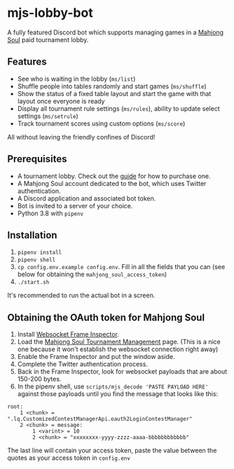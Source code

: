 # mjs-lobby-bot

A fully featured Discord bot which supports managing games in a [Mahjong Soul] paid tournament lobby.

[Mahjong Soul]: https://mahjongsoul.yo-star.com

## Features

* See who is waiting in the lobby (`ms/list`)
* Shuffle people into tables randomly and start games (`ms/shuffle`)
* Show the status of a fixed table layout and start the game with that layout once everyone is ready
* Display all tournament rule settings (`ms/rules`), ability to update select settings (`ms/setrule`)
* Track tournament scores using custom options (`ms/score`)

All without leaving the friendly confines of Discord!

## Prerequisites

* A tournament lobby. Check out the [guide] for how to purchase one.
* A Mahjong Soul account dedicated to the bot, which uses Twitter authentication.
* A Discord application and associated bot token.
* Bot is invited to a server of your choice.
* Python 3.8 with `pipenv`

[guide]: https://docs.google.com/document/d/15MW4yLDGqpc8FjySEqYmHFyUAq5mJWW8PtQwG-Hdw3s/edit

## Installation

1. `pipenv install`
1. `pipenv shell`
1. `cp config.env.example config.env`. Fill in all the fields that you can (see below for obtaining the `mahjong_soul_access_token`)
1. `./start.sh`

It's recommended to run the actual bot in a screen.

## Obtaining the OAuth token for Mahjong Soul

1. Install [Websocket Frame Inspector].
1. Load the [Mahjong Soul Tournament Management] page. (This is a nice one because it won't establish the websocket connection right away)
1. Enable the Frame Inspector and put the window aside.
1. Complete the Twitter authentication process.
1. Back in the Frame Inspector, look for websocket payloads that are about 150-200 bytes.
1. In the pipenv shell, use `scripts/mjs_decode 'PASTE PAYLOAD HERE'` against those payloads until you find the message that looks like this:

```
root:
    1 <chunk> = ".lq.CustomizedContestManagerApi.oauth2LoginContestManager"
    2 <chunk> = message:
        1 <varint> = 10
        2 <chunk> = "xxxxxxxx-yyyy-zzzz-aaaa-bbbbbbbbbbbb"
```

The last line will contain your access token, paste the value between the quotes as your access token in `config.env`

[Websocket Frame Inspector]: https://chrome.google.com/webstore/detail/websocket-frame-inspector/nlajeopfbepekemjhkjcbbnencojpaae?hl=en
[Mahjong Soul Tournament Management]: https://mahjongsoul.tournament.yo-star.com/dhs/index.html
